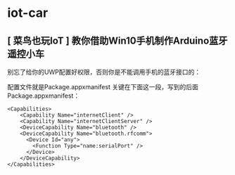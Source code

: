 # iot-car
[ 菜鸟也玩IoT ] 教你借助Win10手机制作Arduino蓝牙遥控小车 
---
别忘了给你的UWP配置好权限，否则你是不能调用手机的蓝牙接口的：

配置文件就是Package.appxmanifest
关键在下面这一段，写到</Applications>的后面
Package.appxmanifest：
```
<Capabilities>
    <Capability Name="internetClient" />
    <Capability Name="internetClientServer" />
    <DeviceCapability Name="bluetooth" />
    <DeviceCapability Name="bluetooth.rfcomm">
      <Device Id="any">
        <Function Type="name:serialPort" />
      </Device>
    </DeviceCapability>
</Capabilities>
```
